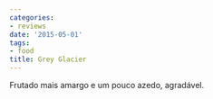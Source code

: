 ```yaml
---
categories:
- reviews
date: '2015-05-01'
tags:
- food
title: Grey Glacier
---
```


Frutado mais amargo e um pouco azedo, agradável.